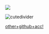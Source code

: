 ![](https://komarev.com/ghpvc/?username=VERIFIEDreality&style=for-the-badge&label=✧&color=lightgrey)





![cutedivider](https://github.com/user-attachments/assets/69cbe5e3-5a35-4e06-ab0e-9d26452b4121)





[other+github+acc!](https://github.com/illusionaryfool/)
<!--
**2airren/2airren** is a ✨ _special_ ✨ repository because its `README.md` (this file) appears on your GitHub profile.

Here are some ideas to get you started:

- 🔭 I’m currently working on ...
- 🌱 I’m currently learning ...
- 👯 I’m looking to collaborate on ...
- 🤔 I’m looking for help with ...
- 💬 Ask me about ...
- 📫 How to reach me: ...
- 😄 Pronouns: ...
- ⚡ Fun fact: ...
-->
